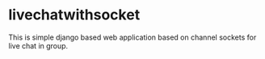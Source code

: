 # livechatwithsocket
This is simple django based web application based on channel sockets for live chat in group. 
